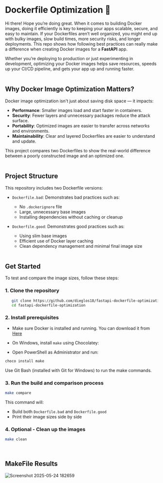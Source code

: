 # Dockerfile Optimization 🐳

Hi there! Hope you’re doing great. When it comes to building Docker images, doing it efficiently is key to keeping your apps scalable, secure, and easy to maintain. If your Dockerfiles aren’t well organized, you might end up with bulky images, slow build times, more security risks, and longer deployments. This repo shows how following best practices can really make a difference when creating Docker images for a **FastAPI** app.

Whether you’re deploying to production or just experimenting in development, optimizing your Docker images helps save resources, speeds up your CI/CD pipeline, and gets your app up and running faster.<br><br>

## Why Docker Image Optimization Matters?

Docker image optimization isn't just about saving disk space — it impacts:

- **Performance**: Smaller images load and start faster in containers.
- **Security**: Fewer layers and unnecessary packages reduce the attack surface.
- **Portability**: Optimized images are easier to transfer across networks and environments.
- **Maintainability**: Clear and layered Dockerfiles are easier to understand and update.

This project compares two Dockerfiles to show the real-world difference between a poorly constructed image and an optimized one.<br><br>

## Project Structure

This repository includes two Dockerfile versions:

- `Dockerfile.bad`: Demonstrates bad practices such as:
  - No `.dockerignore` file
  - Large, unnecessary base images
  - Installing dependencies without caching or cleanup

- `Dockerfile.good`: Demonstrates good practices such as:
  - Using slim base images
  - Efficient use of Docker layer caching
  - Clean dependency management and minimal final image size<br><br>

## Get Started

To test and compare the image sizes, follow these steps:

### 1. **Clone the repository**  
   ```bash
      git clone https://github.com/dieglos18/fastapi-dockerfile-optimization.git
      cd fastapi-dockerfile-optimization
   ```

### 2. **Install prerequisites** 

  - Make sure Docker is installed and running. You can download it from [Here](https://www.docker.com/products/docker-desktop)

  - On Windows, install `make` using Chocolatey:
  - Open PowerShell as Administrator and run:
   ```bash
choco install make
```

Use Git Bash (installed with Git for Windows) to run the make commands.

### 3. **Run the build and comparison process**

 ```bash
make compare
```
This command will:

  - Build both `Dockerfile.bad` and `Dockerfile.good`
  - Print their image sizes side by side


### 4. **Optional** - Clean up the images
 ```bash
make clean
```
<br>

## MakeFile Results

![Screenshot 2025-05-24 182659](https://github.com/user-attachments/assets/8c856e7d-2f85-4e1e-840a-8a3ebc9efd0a)


